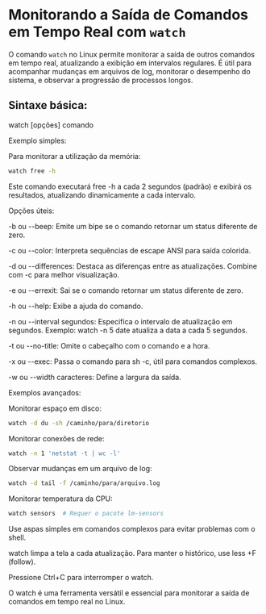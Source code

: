 # Monitorando a Saída de Comandos em Tempo Real com `watch`

O comando `watch` no Linux permite monitorar a saída de outros comandos em tempo real, atualizando a exibição em intervalos regulares.  É útil para acompanhar mudanças em arquivos de log, monitorar o desempenho do sistema, e observar a progressão de processos longos.

## Sintaxe básica:


watch [opções] comando

Exemplo simples:

Para monitorar a utilização da memória:

```bash
watch free -h
```

Este comando executará free -h a cada 2 segundos (padrão) e exibirá os resultados, atualizando dinamicamente a cada intervalo.

Opções úteis:

-b ou --beep: Emite um bipe se o comando retornar um status diferente de zero.

-c ou --color: Interpreta sequências de escape ANSI para saída colorida.

-d ou --differences: Destaca as diferenças entre as atualizações. Combine com -c para melhor visualização.

-e ou --errexit: Sai se o comando retornar um status diferente de zero.

-h ou --help: Exibe a ajuda do comando.

-n ou --interval segundos: Especifica o intervalo de atualização em segundos. Exemplo: watch -n 5 date atualiza a data a cada 5 segundos.

-t ou --no-title: Omite o cabeçalho com o comando e a hora.

-x ou --exec: Passa o comando para sh -c, útil para comandos complexos.

-w ou --width caracteres: Define a largura da saída.

Exemplos avançados:

Monitorar espaço em disco:
```bash
watch -d du -sh /caminho/para/diretorio
```

Monitorar conexões de rede:

```bash
watch -n 1 'netstat -t | wc -l'
```

Observar mudanças em um arquivo de log:
```bash
watch -d tail -f /caminho/para/arquivo.log
```

Monitorar temperatura da CPU:
```bash
watch sensors  # Requer o pacote lm-sensors
```

Use aspas simples em comandos complexos para evitar problemas com o shell.

watch limpa a tela a cada atualização. Para manter o histórico, use less +F (follow).

Pressione Ctrl+C para interromper o watch.

O watch é uma ferramenta versátil e essencial para monitorar a saída de comandos em tempo real no Linux.

